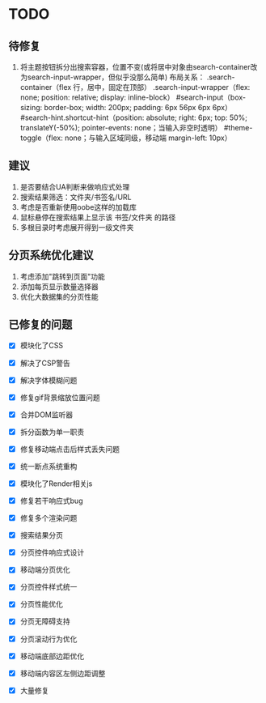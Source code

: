 # TODO

## 待修复
1. 将主题按钮拆分出搜索容器，位置不变(或将居中对象由search-container改为search-input-wrapper，但似乎没那么简单)
    布局关系：
    .search-container（flex 行，居中，固定在顶部）
    .search-input-wrapper（flex: none; position: relative; display: inline-block）
    #search-input（box-sizing: border-box; width: 200px; padding: 6px 56px 6px 6px）
    #search-hint.shortcut-hint（position: absolute; right: 6px; top: 50%; translateY(-50%); pointer-events: none；当输入非空时透明）
    #theme-toggle（flex: none；与输入区域同级，移动端 margin-left: 10px）

## 建议
1. 是否要结合UA判断来做响应式处理
2. 搜索结果筛选：文件夹/书签名/URL
3. 考虑是否重新使用oobe这样的加载库
4. 鼠标悬停在搜索结果上显示该 书签/文件夹 的路径
5. 多根目录时考虑展开得到一级文件夹

## 分页系统优化建议
1. 考虑添加"跳转到页面"功能
2. 添加每页显示数量选择器
3. 优化大数据集的分页性能


## 已修复的问题

- [x] 模块化了CSS

- [x] 解决了CSP警告

- [x] 解决字体模糊问题

- [x] 修复gif背景缩放位置问题

- [x] 合并DOM监听器

- [x] 拆分函数为单一职责

- [x] 修复移动端点击后样式丢失问题

- [x] 统一断点系统重构

- [x] 模块化了Render相关js

- [x] 修复若干响应式bug

- [x] 修复多个渲染问题

- [x] 搜索结果分页

- [x] 分页控件响应式设计

- [x] 移动端分页优化

- [x] 分页控件样式统一

- [x] 分页性能优化

- [x] 分页无障碍支持

- [x] 分页滚动行为优化

- [x] 移动端底部边距优化

- [x] 移动端内容区左侧边距调整

- [x] 大量修复
